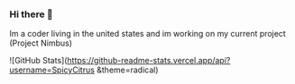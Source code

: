 ### Hi there 👋

Im a coder living in the united states and im working on my current project (Project Nimbus)

![GitHub Stats](https://github-readme-stats.vercel.app/api?username=SpicyCitrus &theme=radical)
